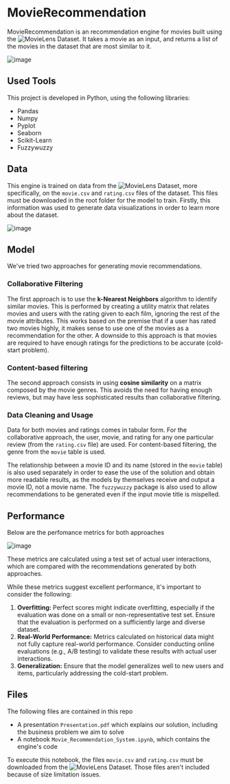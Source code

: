 # MovieRecommendation
MovieRecommendation is an recommendation engine for movies built using the ![MovieLens Dataset](https://www.kaggle.com/datasets/grouplens/movielens-20m-dataset). It takes a movie as an input, and returns a list of the movies in the dataset that are most similar to it.

![image](https://github.com/user-attachments/assets/9bdb8640-57cd-42ab-b4dd-4c506c538187)


## Used Tools
This project is developed in Python, using the following libraries:
- Pandas
- Numpy
- Pyplot
- Seaborn
- Scikit-Learn
- Fuzzywuzzy

## Data
This engine is trained on data from the ![MovieLens Dataset](https://www.kaggle.com/datasets/grouplens/movielens-20m-dataset), more specifically, on the `movie.csv` and `rating.csv` files of the dataset. This files must be downloaded in the root folder for the model to train. Firstly, this information was used to generate data visualizations in order to learn more about the dataset.

![image](https://github.com/user-attachments/assets/704d91c1-c384-45be-b642-60f70c3d626b)

## Model
We've tried two approaches for generating movie recommendations.

### Collaborative Filtering
The first approach is to use the **k-Nearest Neighbors** algorithm to identify similar movies. This is performed by creating a utility matrix that relates movies and users with the rating given to each film, ignoring the rest of the movie attributes. This works based on the premise that if a user has rated two movies highly, it makes sense to use one of the movies as a recommendation for the other. A downside to this approach is that movies are required to have enough ratings for the predictions to be accurate (cold-start problem).

### Content-based filtering
The second approach consists in using **cosine similarity** on a matrix composed by the movie genres. This avoids the need for having enough reviews, but may have less sophisticated results than collaborative filtering.

### Data Cleaning and Usage
Data for both movies and ratings comes in tabular form. For the collaborative approach, the user, movie, and rating for any one particular review (from the `rating.csv` file) are used. For content-based filtering, the genre from the `movie` table is used.

The relationship between a movie ID and its name (stored in the `movie` table) is also used separately in order to ease the use of the solution and obtain more readable results, as the models by themselves receive and output a movie ID, not a movie name. The `fuzzywuzzy` package is also used to allow recommendations to be generated even if the input movie title is mispelled.

## Performance
Below are the perfomance metrics for both approaches

![image](https://github.com/user-attachments/assets/7a3c6ea1-3745-4739-932c-080f4e9e136a)

These metrics are calculated using a test set of actual user interactions, which are compared with the recommendations generated by both approaches.

While these metrics suggest excellent performance, it's important to consider the following:
1. **Overfitting:** Perfect scores might indicate overfitting, especially if the evaluation was done on a small or non-representative test set. Ensure that the evaluation is performed on a sufficiently large and diverse dataset.
2. **Real-World Performance:** Metrics calculated on historical data might not fully capture real-world performance. Consider conducting online evaluations (e.g., A/B testing) to validate these results with actual user interactions.
3. **Generalization:** Ensure that the model generalizes well to new users and items, particularly addressing the cold-start problem.


## Files
The following files are contained in this repo
- A presentation `Presentation.pdf` which explains our solution, including the business problem we aim to solve
- A notebook `Movie_Recommendation_System.ipynb`, which contains the engine's code

To execute this notebook, the files `movie.csv` and `rating.csv` must be downloaded from the ![MovieLens Dataset](https://www.kaggle.com/datasets/grouplens/movielens-20m-dataset). Those files aren't included because of size limitation issues.
